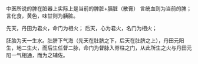
中医所说的脾在脏器上实际上是当前的脾脏+胰脏（散膏）
言统血则为当前的脾；言化食，黄色，味甘则为胰脏。

先天，丹田为君火，命门为相火；
后天，心为君火，名门为相火；

胚胎为天一生水。肚脐下气海（先天在肚脐之下，后天在肚脐之上），丹田元阳生，地二生火，而后生任督二脉，命门为督脉入脊柱之门，从此所生之火与丹田元阳一气相通，而为之辅佐。